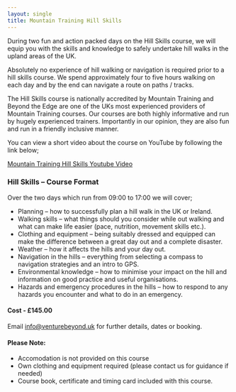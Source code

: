 ```yaml
---
layout: single
title: Mountain Training Hill Skills
---
```


During two fun and action packed days on the Hill Skills course, we will equip you with the skills and knowledge to safely undertake hill walks in the upland areas of the UK.

Absolutely no experience of hill walking or navigation is required prior to a hill skills course. We spend approximately four to five hours walking on each day and by the end can navigate a route on paths / tracks.

The Hill Skills course is nationally accredited by Mountain Training and Beyond the Edge are one of the UKs most experienced providers of Mountain Training courses. Our courses are both highly informative and run by hugely experienced trainers. Importantly in our opinion, they are also fun and run in a friendly inclusive manner.

You can view a short video about the course on YouTube by following the link below;

[Mountain Training Hill Skills Youtube Video](https://www.youtube.com/watch?v=xBdWi0-aD6o)

### Hill Skills – Course Format
Over the two days which run from 09:00 to 17:00 we will cover;

- Planning – how to successfully plan a hill walk in the UK or Ireland.
- Walking skills – what things should you consider while out walking and what can make life easier (pace, nutrition, movement skills etc.).
- Clothing and equipment – being suitably dressed and equipped can make the difference between a great day out and a complete disaster.
- Weather – how it affects the hills and your day out.
- Navigation in the hills – everything from selecting a compass to navigation strategies and an intro to GPS.
- Environmental knowledge – how to minimise your impact on the hill and information on good practice and useful organisations.
- Hazards and emergency procedures in the hills – how to respond to any hazards you encounter and what to do in an emergency.


#### Cost - £145.00

Email [info@venturebeyond.uk](mailto:info@venturebeyond.uk) for further details, dates or booking.

#### Please Note:
- Accomodation is not provided on this course
- Own clothing and equipment required (please contact us for guidance if needed)
- Course book, certificate and timing card included with this course.